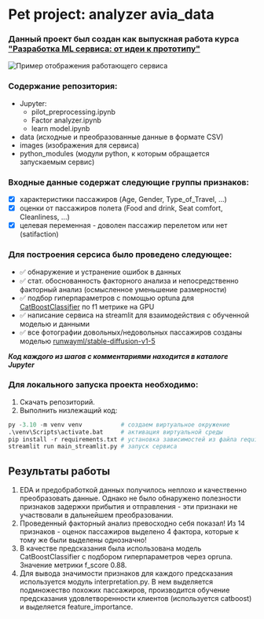 # Pet project: analyzer avia_data
### Данный проект был создан как выпускная работа курса ["Разработка ML сервиса: от идеи к прототипу"](https://stepik.org/course/176820/info) 
![Пример отображения работающего сервиса](https://github.com/levsha2013/avia-ancet-data-analyser-service/blob/master/images/main_print.png)

### Содержание репозитория:
- Jupyter:
  - pilot_preprocessing.ipynb
  - Factor analyzer.ipynb
  - learn model.ipynb
- data (исходные и преобразованные данные в формате CSV)
- images (изображения для сервиса)
- python_modules (модули python, к которым обращается запускаемым сервис)

### Входные данные содержат следующие группы признаков:
- [X] характеристики пассажиров (Age, Gender, Type_of_Travel, ...)
- [X] оценки от пассажиров полета (Food and drink, Seat comfort, Cleanliness, ...)
- [X] целевая переменная - доволен пассажир перелетом или нет (satifaction)

### Для построения серсиса было проведено следующее:
- ✅ обнаружение и устранение ошибок в данных
- ✅ стат. обоснованность факторного анализа и непосредственно факторный анализ (осмысленное уменьшение размерности)
- ✅ подбор гиперпараметров с помощью optuna для [CatBoostClassifier](https://catboost.ai/en/docs/concepts/python-reference_catboostclassifier) по f1 метрике на GPU
- ✅ написание сервиса на streamlit для взаимодействия с обученной моделью и данными
- ✅ все фотографии довольных/недовольных пассажиров созданы моделью [runwayml/stable-diffusion-v1-5](https://huggingface.co/runwayml/stable-diffusion-v1-5?text=sad+airplane+passenger+cry)

***Код каждого из шагов с комментариями находится в каталоге Jupyter***

### Для локального запуска проекта необходимо:
1. Скачать репозиторий.
2. Выполнить низлежащий код:
```python
py -3.10 -m venv venv           # создаем виртуальное окружение
.\venv\Scripts\activate.bat     # активация виртуальной среды
pip install -r requirements.txt # установка зависимостей из файла requirenments.txt
streamlit run main_streamlit.py # запуск сервиса
```

## Результаты работы

1. EDA и предобработкой данных получилось неплохо и качественно преобразовать данные. Однако не было обнаружено полезности признаков задержки прибытия и отправления - эти признаки не участвовали в дальнейшем преобразовании.
2. Проведенный факторный анализ превосходно себя показал! Из 14 признаков - оценок пассажиров выделено 4 фактора, которые к тому же были выделены однозначно!
3. В качестве предсказания была использована модель CatBoostClassifier с подбором гиперпараметров через opruna. Значение метрики f_score 0.88.
4. Для вывода значимости признаков для каждого предсказания используется модуль interpretation.py. В нем выделяется подмножество похожих пассажиров, производится обучение предсказания удовлетворенности клиентов (используется catboost) и выделяется feature_importance.

